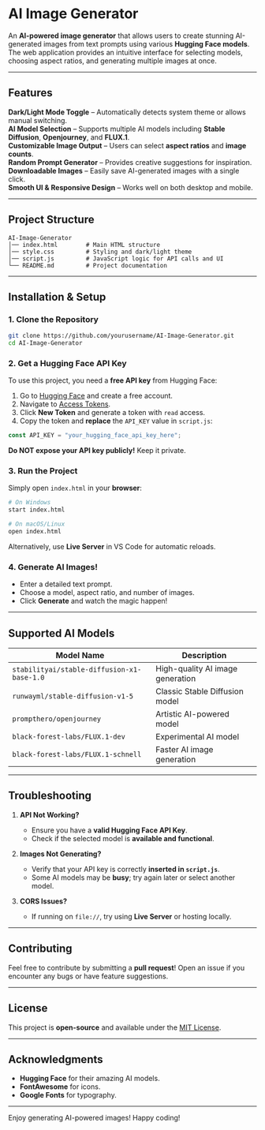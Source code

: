 # AI Image Generator

An **AI-powered image generator** that allows users to create stunning AI-generated images from text prompts using various **Hugging Face models**. The web application provides an intuitive interface for selecting models, choosing aspect ratios, and generating multiple images at once.

---

## Features

**Dark/Light Mode Toggle** – Automatically detects system theme or allows manual switching.  
**AI Model Selection** – Supports multiple AI models including **Stable Diffusion**, **Openjourney**, and **FLUX.1**.  
**Customizable Image Output** – Users can select **aspect ratios** and **image counts**.  
**Random Prompt Generator** – Provides creative suggestions for inspiration.  
**Downloadable Images** – Easily save AI-generated images with a single click.  
**Smooth UI & Responsive Design** – Works well on both desktop and mobile.

---

## Project Structure

```
AI-Image-Generator
│── index.html        # Main HTML structure
│── style.css         # Styling and dark/light theme
│── script.js         # JavaScript logic for API calls and UI
└── README.md         # Project documentation
```

---

## Installation & Setup

### **1. Clone the Repository**
```sh
git clone https://github.com/yourusername/AI-Image-Generator.git
cd AI-Image-Generator
```

### **2. Get a Hugging Face API Key**
To use this project, you need a **free API key** from Hugging Face:

1. Go to [Hugging Face](https://huggingface.co/join) and create a free account.
2. Navigate to [Access Tokens](https://huggingface.co/settings/tokens).
3. Click **New Token** and generate a token with `read` access.
4. Copy the token and **replace** the `API_KEY` value in `script.js`:

```js
const API_KEY = "your_hugging_face_api_key_here";
```

**Do NOT expose your API key publicly!** Keep it private.

### **3. Run the Project**
Simply open `index.html` in your **browser**:

```sh
# On Windows
start index.html

# On macOS/Linux
open index.html
```

Alternatively, use **Live Server** in VS Code for automatic reloads.

### **4. Generate AI Images!**
- Enter a detailed text prompt.
- Choose a model, aspect ratio, and number of images.
- Click **Generate** and watch the magic happen!

---

## Supported AI Models

| Model Name | Description |
|------------|-------------|
| `stabilityai/stable-diffusion-x1-base-1.0` | High-quality AI image generation |
| `runwayml/stable-diffusion-v1-5` | Classic Stable Diffusion model |
| `prompthero/openjourney` | Artistic AI-powered model |
| `black-forest-labs/FLUX.1-dev` | Experimental AI model |
| `black-forest-labs/FLUX.1-schnell` | Faster AI image generation |

---

## Troubleshooting

1. **API Not Working?**
   - Ensure you have a **valid Hugging Face API Key**.
   - Check if the selected model is **available and functional**.

2. **Images Not Generating?**
   - Verify that your API key is correctly **inserted in `script.js`**.
   - Some AI models may be **busy**; try again later or select another model.

3. **CORS Issues?**
   - If running on `file://`, try using **Live Server** or hosting locally.

---

## Contributing
Feel free to contribute by submitting a **pull request**! Open an issue if you encounter any bugs or have feature suggestions.

---

## License
This project is **open-source** and available under the [MIT License](LICENSE).

---

## Acknowledgments
- **Hugging Face** for their amazing AI models.
- **FontAwesome** for icons.
- **Google Fonts** for typography.

---

Enjoy generating AI-powered images! Happy coding!

